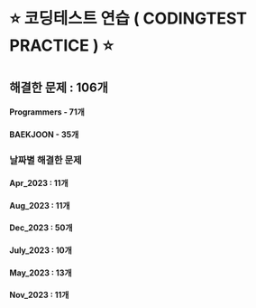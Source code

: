 # ⭐ 코딩테스트 연습 ( CODINGTEST PRACTICE ) ⭐
## 해결한 문제 : 106개
#### Programmers - 71개
#### BAEKJOON - 35개

### 날짜별 해결한 문제 
#### Apr_2023 : 11개
#### Aug_2023 : 11개
#### Dec_2023 : 50개
#### July_2023 : 10개
#### May_2023 : 13개
#### Nov_2023 : 11개

